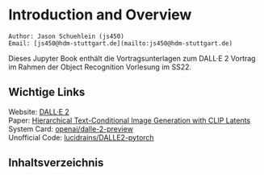 # Introduction and Overview

```{note}
Author: Jason Schuehlein (js450)  
Email: [js450@hdm-stuttgart.de](mailto:js450@hdm-stuttgart.de)  
```

Dieses Jupyter Book enthält die Vortragsunterlagen zum DALL·E 2 Vortrag
im Rahmen der Object Recognition Vorlesung im SS22.

## Wichtige Links

Website: [DALL·E 2](https://openai.com/dall-e-2/)  
Paper: [Hierarchical Text-Conditional Image Generation with CLIP Latents](https://arxiv.org/abs/2204.06125)  
System Card: [openai/dalle-2-preview](https://github.com/openai/dalle-2-preview)  
Unofficial Code: [lucidrains/DALLE2-pytorch](https://github.com/lucidrains/DALLE2-pytorch)  

## Inhaltsverzeichnis

```{tableofcontents}
```
